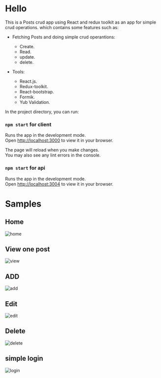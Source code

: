# Hello
This is a Posts crud app using React and redux toolkit as an app for simple crud operations.
which contains some features such as:
* Fetching Posts and doing simple crud operantions: 
  * Create.
  * Read.
  * update.
  * delete.

* Tools: 
  * React.js.
  * Redux-toolkit.
  * React-bootstrap.
  * Formik.
  * Yub Validation.

  

In the project directory, you can run:

### `npm start` for client

Runs the app in the development mode.\
Open [http://localhost:3000](http://localhost:3000) to view it in your browser.

The page will reload when you make changes.\
You may also see any lint errors in the console.

### `npm start` for api

Runs the app in the development mode.\
Open [http://localhost:3004](http://localhost:3004) to view it in your browser.

# Samples

## Home
![home](https://user-images.githubusercontent.com/40708938/227807004-d8af9591-7d53-4846-893c-fbe8faa4c5b3.GIF)

## View one post

![view](https://user-images.githubusercontent.com/40708938/227807193-04bdc54f-c375-4a18-b755-e52473c77cf4.GIF)



## ADD
![add](https://user-images.githubusercontent.com/40708938/227807019-366dfaa9-6fbe-4984-b109-387472930d25.GIF)

## Edit

![edit](https://user-images.githubusercontent.com/40708938/227807200-0e5f4b5b-027f-45c3-91cf-370133e63e21.GIF)


## Delete

![delete](https://user-images.githubusercontent.com/40708938/227807206-d0dbc68c-4cf9-4fff-a368-1f8170759e2c.GIF)

## simple login

![login](https://user-images.githubusercontent.com/40708938/227807237-c4d664ab-be75-4e65-8150-9dd4751e708d.GIF)


